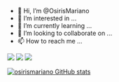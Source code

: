 - 👋 Hi, I’m @OsirisMariano
- 👀 I’m interested in ...
- 🌱 I’m currently learning ...
- 💞️ I’m looking to collaborate on ...
- 📫 How to reach me ...

<doce><img src= "https://img.shields.io/badge/LinkedIn-0077B5?style=for-the-badge&logo=linkedin&logoColor=white"></code>
<code><img src= "https://img.shields.io/badge/GitHub-100000?style=for-the-badge&logo=github&logoColor=white"></code>
<code><img src= "https://img.shields.io/badge/Instagram-E4405F?style=for-the-badge&logo=instagram&logoColor=white"></code>


[![osirismariano GitHub stats](https://github-readme-stats.vercel.app/api?username=OsirisMariano)](https://github.com/osirismariano/github-readme-stats)
<!---
OsirisMariano/OsirisMariano is a ✨ special ✨ repository because its `README.md` (this file) appears on your GitHub profile.
You can click the Preview link to take a look at your changes.
--->
